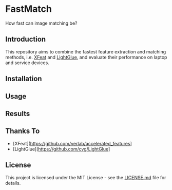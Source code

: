 # FastMatch

How fast can image matching be?

## Introduction

This repository aims to combine the fastest feature extraction and matching methods, i.e. [XFeat](https://github.com/verlab/accelerated_features) and [LightGlue](https://github.com/cvg/LightGlue), and evaluate their performance on laptop and service devices.

## Installation

## Usage

## Results

## Thanks To

- [XFeat](https://github.com/verlab/accelerated_features]
- [LightGlue](https://github.com/cvg/LightGlue]

## License

This project is licensed under the MIT License - see the [LICENSE.md](LICENSE.md) file for details.
